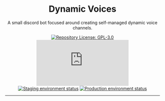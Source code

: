 <h1 align="center">Dynamic Voices</h1>
<p align="center">A small discord bot focused around creating self-managed dynamic voice channels.</p>
<div align="center">

[![Repository License: GPL-3.0](https://img.shields.io/github/license/DerDomee/dynamic-voices?style=flat-square)](#)
[![used discord.js version](https://img.shields.io/github/package-json/dependency-version/DerDomee/dynamic-voices/discord.js?style=flat-square)](#)
<br>
[![Staging environment status](https://img.shields.io/github/deployments/DerDomee/dynamic-voices/bot-staging?label=staging&style=flat-square)](#)
[![Production environment status](https://img.shields.io/github/deployments/DerDomee/dynamic-voices/bot-production?label=production&style=flat-square)](#)
</div>
<hr>
